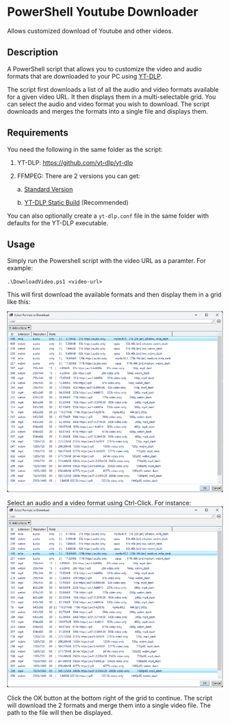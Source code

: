 # PowerShell Youtube Downloader
Allows customized download of Youtube and other videos.

## Description
A PowerShell script that allows you to customize the video and audio formats that are downloaded to your PC using [YT-DLP](https://github.com/yt-dlp/yt-dlp).

The script first downloads a list of all the audio and video formats available for a given video URL. It then displays them in a multi-selectable grid. You can select the audio and video format you wish to download. The script downloads and merges the formats into a single file and displays them.

## Requirements
You need the following in the same folder as the script:

1. YT-DLP: https://github.com/yt-dlp/yt-dlp
2. FFMPEG: There are 2 versions you can get:

    a. [Standard Version](https://github.com/yt-dlp/FFmpeg-Builds)

    b. [YT-DLP Static Build](https://github.com/yt-dlp/FFmpeg-Builds) (Recommended)

You can also optionally create a `yt-dlp.conf` file in the same folder with defaults for the YT-DLP executable. 

## Usage
Simply run the Powershell script with the video URL as a paramter. For example:

`.\DownloadVideo.ps1 <video-url>`

This will first download the available formats and then display them in a grid like this:

![Grid of formats](img/Grid.png)

Select an audio and a video format using Ctrl-Click. For instance:
![Selected formats](img/GridSelect.png)

Click the OK button at the bottom right of the grid to continue. The script will download the 2 formats and merge them into a single video file. The path to the file will then be displayed.
